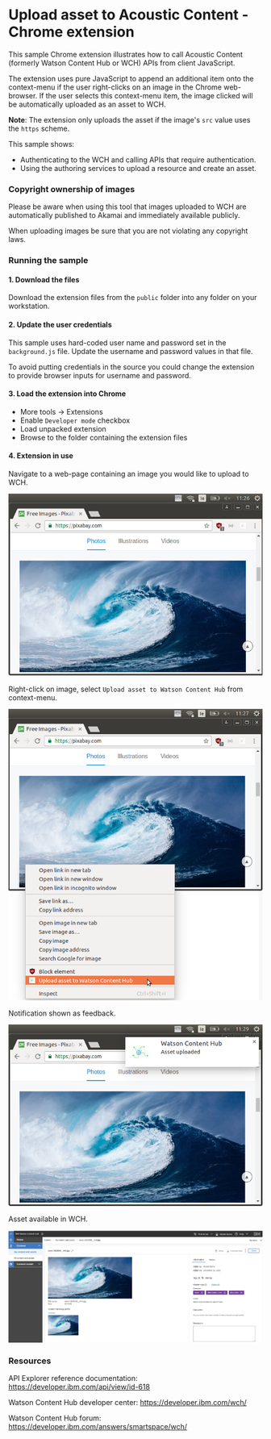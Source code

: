 # Upload asset to Acoustic Content - Chrome extension

This sample Chrome extension illustrates how to call Acoustic Content (formerly Watson Content Hub or WCH) APIs from client JavaScript.

The extension uses pure JavaScript to append an additional item onto the context-menu if the user right-clicks on an image in the Chrome web-browser. If the user selects this context-menu item, the image clicked will be automatically uploaded as an asset to WCH.

**Note**: The extension only uploads the asset if the image's `src` value uses the `https` scheme.

This sample shows:
* Authenticating to the WCH and calling APIs that require authentication.
* Using the authoring services to upload a resource and create an asset.

### Copyright ownership of images

Please be aware when using this tool that images uploaded to WCH are automatically published to Akamai and immediately available publicly.

When uploading images be sure that you are not violating any copyright laws.

### Running the sample

#### 1. Download the files

Download the extension files from the `public` folder into any folder on your workstation.

#### 2. Update the user credentials

This sample uses hard-coded user name and password set in the `background.js` file. Update the username and password values in that file.

To avoid putting credentials in the source you could change the extension to provide browser inputs for username and password.

#### 3. Load the extension into Chrome

* More tools -> Extensions
* Enable `Developer mode` checkbox
* Load unpacked extension
* Browse to the folder containing the extension files

#### 4. Extension in use

Navigate to a web-page containing an image you would like to upload to WCH.

![Alt text](/docs/screenshot1.png?raw=true "Browse to image on site")

Right-click on image, select `Upload asset to Watson Content Hub` from context-menu.

![Alt text](/docs/screenshot2.png?raw=true "Selecting upload context menu item")

Notification shown as feedback.

![Alt text](/docs/screenshot3.png?raw=true "Notification being displayed")

Asset available in WCH.

![Alt text](/docs/screenshot4.png?raw=true "Asset availble in WCH")

### Resources

API Explorer reference documentation: https://developer.ibm.com/api/view/id-618

Watson Content Hub developer center: https://developer.ibm.com/wch/

Watson Content Hub forum: https://developer.ibm.com/answers/smartspace/wch/
